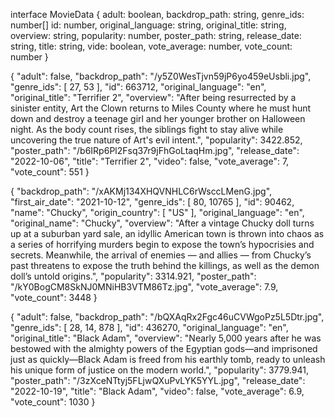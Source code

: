 <!-- movie/popular -->
interface MovieData {
    adult: boolean,
    backdrop_path: string,
    genre_ids: number[]
    id: number,
    original_language: string,
    original_title: string,
    overview: string,
    popularity: number,
    poster_path: string,
    release_date: string,
    title: string,
    vide: boolean,
    vote_average: number,
    vote_count: number
}

{
    "adult": false,
    "backdrop_path": "/y5Z0WesTjvn59jP6yo459eUsbli.jpg",
    "genre_ids": [
    27,
    53
    ],
    "id": 663712,
    "original_language": "en",
    "original_title": "Terrifier 2",
    "overview": "After being resurrected by a sinister entity, Art the Clown returns to Miles County where he must hunt down and destroy a teenage girl and her younger brother on Halloween night. As the body count rises, the siblings fight to stay alive while uncovering the true nature of Art's evil intent.",
    "popularity": 3422.852,
    "poster_path": "/b6IRp6Pl2Fsq37r9jFhGoLtaqHm.jpg",
    "release_date": "2022-10-06",
    "title": "Terrifier 2",
    "video": false,
    "vote_average": 7,
    "vote_count": 551
}

<!-- movie/popular -->


<!-- tv/popular -->
{
"backdrop_path": "/xAKMj134XHQVNHLC6rWsccLMenG.jpg",
"first_air_date": "2021-10-12",
"genre_ids": [
80,
10765
],
"id": 90462,
"name": "Chucky",
"origin_country": [
"US"
],
"original_language": "en",
"original_name": "Chucky",
"overview": "After a vintage Chucky doll turns up at a suburban yard sale, an idyllic American town is thrown into chaos as a series of horrifying murders begin to expose the town’s hypocrisies and secrets. Meanwhile, the arrival of enemies — and allies — from Chucky’s past threatens to expose the truth behind the killings, as well as the demon doll’s untold origins.",
"popularity": 3314.921,
"poster_path": "/kY0BogCM8SkNJ0MNiHB3VTM86Tz.jpg",
"vote_average": 7.9,
"vote_count": 3448
}
<!-- tv/popular -->


<!-- upcoming -->
{
"adult": false,
"backdrop_path": "/bQXAqRx2Fgc46uCVWgoPz5L5Dtr.jpg",
"genre_ids": [
28,
14,
878
],
"id": 436270,
"original_language": "en",
"original_title": "Black Adam",
"overview": "Nearly 5,000 years after he was bestowed with the almighty powers of the Egyptian gods—and imprisoned just as quickly—Black Adam is freed from his earthly tomb, ready to unleash his unique form of justice on the modern world.",
"popularity": 3779.941,
"poster_path": "/3zXceNTtyj5FLjwQXuPvLYK5YYL.jpg",
"release_date": "2022-10-19",
"title": "Black Adam",
"video": false,
"vote_average": 6.9,
"vote_count": 1030
}
<!-- upcoming -->
